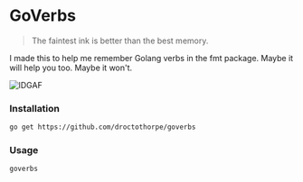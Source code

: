 # GoVerbs

> The faintest ink is better than the best memory.

I made this to help me remember Golang verbs in the fmt package. Maybe it will help you too. Maybe it won't.

![IDGAF](http://giphygifs.s3.amazonaws.com/media/jrpdsvd6L12ta/giphy.gif)

### Installation
```bash
go get https://github.com/droctothorpe/goverbs
```

### Usage
```bash
goverbs
```